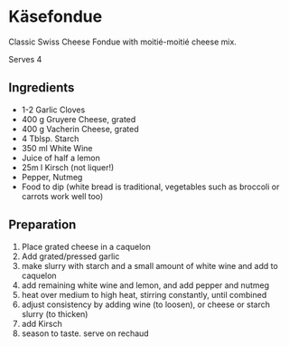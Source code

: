 Käsefondue
==========================
Classic Swiss Cheese Fondue with moitié-moitié cheese mix.

Serves 4

Ingredients
-----------
* 1-2 Garlic Cloves
* 400 g Gruyere Cheese, grated
* 400 g Vacherin Cheese, grated
* 4 Tblsp. Starch
* 350 ml White Wine
* Juice of half a lemon
* 25m l Kirsch (not liquer!)
* Pepper, Nutmeg
* Food to dip (white bread is traditional, vegetables such as broccoli or carrots work well too)

Preparation
-----------
1. Place grated cheese in a caquelon
1. Add grated/pressed garlic
1. make slurry with starch and a small amount of white wine and add to caquelon
1. add remaining white wine and lemon, and add pepper and nutmeg
1. heat over medium to high heat, stirring constantly, until combined
1. adjust consistency by adding wine (to loosen), or cheese or starch slurry (to thicken)
1. add Kirsch
1. season to taste. serve on rechaud